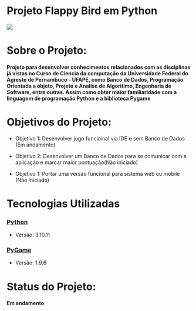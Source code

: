 
<h1>Projeto Flappy Bird em Python</h1>
<img src = "https://media.wired.co.uk/photos/606db3bf938ecee6e930f3be/1:1/w_1280,h_1280,c_limit/flappybird-1.jpg"/>
<h1>Sobre o Projeto:</h1> 
<h4>Projeto para desenvolver conhecimentos relacionados com as disciplinas já vistas no Curso de Ciencia da computação da Universidade Federal do Agreste de Pernambuco - UFAPE, como Banco de Dados, Programação Orientada a objeto, Projeto e Analise de Algoritimo, Engenharia de Software, entre outras. Assim como obter maior familiaridade com a linguagem de programação Python e a biblioteca Pygame</h4>

<h1>Objetivos do Projeto:</h1> 
<ul>
   <li>Objetivo 1: Desenvolver jogo funcioinal via IDE e sem Banco de Dados (Em andamento)</li>
</ul>

<ul>
   <li>Objetivo 2: Desenvolver um Banco de Dados para se comunicar com a aplicação e marcar maior pontuação(Não iniciado)</li>
</ul>

<ul>
   <li>Objetivo 1: Portar uma versão funcional para sistema web ou mobile (Não iniciado)</li>
</ul>

<h1> Tecnologias Utilizadas </h1>
<h3><a href = "https://www.python.org/downloads/release/python-31011/">Python</a></h3>
<ul>
   <li>Versão: 3.10.11</li>
</ul>
<h3><a href = "https://www.pygame.org/ftp/pygame-1.9.6.tar.gz">PyGame</a></h3>
<ul>
   <li>Versão: 1.9.6</li>
</ul>

<h1>Status do Projeto:</h1>
<h4>Em andamento</h4>
